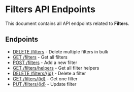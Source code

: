 # Filters API Endpoints

This document contains all API endpoints related to **Filters**.

## Endpoints

- [DELETE /filters](./deletefilters.md) - Delete multiple filters in bulk
- [GET /filters](./getfilters.md) - Get all filters
- [POST /filters](./addfilter.md) - Add a new filter
- [GET /filters/helpers](./getfilterhelpers.md) - Get all filter helpers
- [DELETE /filters/{id}](./deletefilter.md) - Delete a filter
- [GET /filters/{id}](./getfilter.md) - Get one filter
- [PUT /filters/{id}](./updatefilter.md) - Update filter